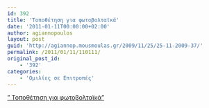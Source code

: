 ```yaml
---
id: 392
title: 'Τοποθέτηση για φωτοβολταϊκά'
date: '2011-01-11T00:00:00+02:00'
author: agiannopoulos
layout: post
guid: 'http://agiannop.mousmoulas.gr/2009/11/25/25-11-2009-37/'
permalink: /2011/01/11/110111/
original_post_id:
    - '392'
categories:
    - 'Ομιλίες σε Επιτροπές'
---
```


[” Τοποθέτηση για φωτοβολταϊκά”](/wp-content/uploads/2009/11/110111fotonoltaika2.pdf)